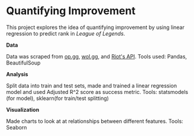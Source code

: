 # Quantifying Improvement
This project explores the idea of quantifying improvement by using linear regression to predict rank in *League of Legends*. 

**Data**

Data was scraped from [op.gg](http://op.gg), [wol.gg](https://wol.gg/), and [Riot's API](https://developer.riotgames.com/).
Tools used: Pandas, BeautifulSoup

**Analysis**

Split data into train and test sets, made and trained a linear regression model and used Adjusted R^2 score as success metric.
Tools: statsmodels (for model), sklearn(for train/test splitting)

**Visualization**

Made charts to look at at relationships between different features.
Tools: Seaborn


